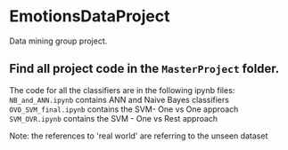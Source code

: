 # EmotionsDataProject
Data mining group project.

## Find all project code in the ``MasterProject`` folder.
The code for all the classifiers are in the following ipynb files: <br>
``NB_and_ANN.ipynb`` contains ANN and Naive Bayes classifiers <br>
``OVO_SVM_final.ipynb`` contains the SVM- One vs One approach <br>
``SVM_OVR.ipynb`` contains the SVM - One vs Rest approach <br>

Note: the references to 'real world' are referring to the unseen dataset
